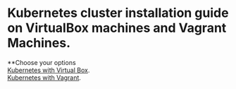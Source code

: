 # Kubernetes cluster installation guide on VirtualBox machines and Vagrant Machines. 
**Choose your options  
[Kubernetes with Virtual Box](https://github.com/shakeer-linux/kubernetes/blob/master/Installation_on_VMs.md).  
[Kubernetes with Vagrant](https://github.com/shakeer-linux/kubernetes/blob/master/Installation_on_vagrant.md).  

